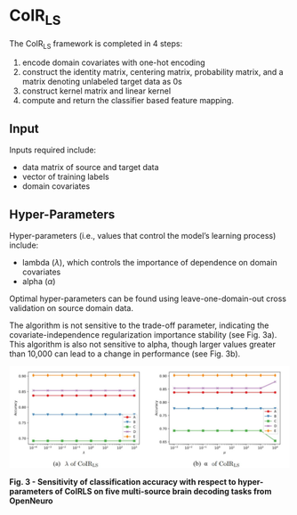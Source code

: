 # CoIR<sub>LS</sub>

The CoIR<sub>LS</sub> framework is completed in 4 steps: 
1. encode domain covariates with one-hot encoding
2. construct the identity matrix, centering matrix, probability matrix, and a matrix denoting unlabeled target data as 0s
3. construct kernel matrix and linear kernel
4. compute and return the classifier based feature mapping. 

## Input
Inputs required include: 
- data matrix of source and target data
- vector of training labels
- domain covariates

## Hyper-Parameters
Hyper-parameters (i.e., values that control the model’s learning process) include: 
- lambda  ($\lambda$), which controls the importance of dependence on domain covariates
- alpha ($\alpha$)

Optimal hyper-parameters can be found using leave-one-domain-out cross validation on source domain data. 

The algorithm is not sensitive to the trade-off parameter, indicating the covariate-independence regularization importance stability (see Fig. 3a). This algorithm is also not sensitive to alpha, though larger values greater than 10,000 can lead to a change in performance (see Fig. 3b). 

![Hyperparameters](images/CoIRsensnew.JPG)

<b>Fig. 3 - Sensitivity of classification accuracy with respect to hyper-parameters of CoIRLS on five multi-source brain decoding tasks from OpenNeuro </b>
